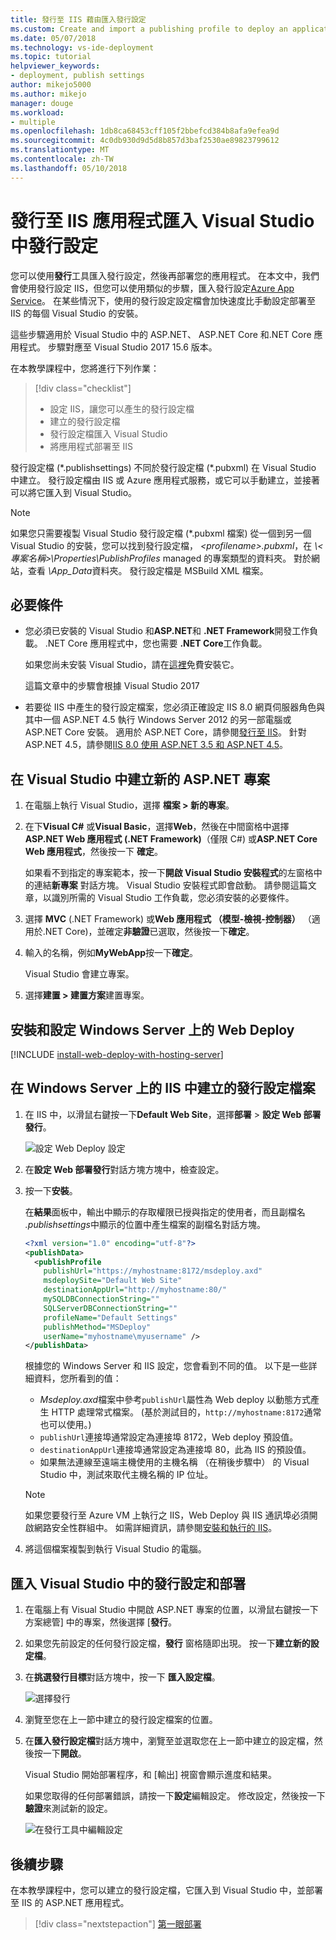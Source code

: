 ```yaml
---
title: 發行至 IIS 藉由匯入發行設定
ms.custom: Create and import a publishing profile to deploy an application from Visual Studio to IIS
ms.date: 05/07/2018
ms.technology: vs-ide-deployment
ms.topic: tutorial
helpviewer_keywords:
- deployment, publish settings
author: mikejo5000
ms.author: mikejo
manager: douge
ms.workload:
- multiple
ms.openlocfilehash: 1db8ca68453cff105f2bbefcd384b8afa9efea9d
ms.sourcegitcommit: 4c0db930d9d5d8b857d3baf2530ae89823799612
ms.translationtype: MT
ms.contentlocale: zh-TW
ms.lasthandoff: 05/10/2018
---
```

# <a name="publish-an-application-to-iis-by-importing-publish-settings-in-visual-studio"></a>發行至 IIS 應用程式匯入 Visual Studio 中發行設定

您可以使用**發行**工具匯入發行設定，然後再部署您的應用程式。 在本文中，我們會使用發行設定 IIS，但您可以使用類似的步驟，匯入發行設定[Azure App Service](../deployment/tutorial-import-publish-settings-azure.md)。 在某些情況下，使用的發行設定設定檔會加快速度比手動設定部署至 IIS 的每個 Visual Studio 的安裝。

這些步驟適用於 Visual Studio 中的 ASP.NET、 ASP.NET Core 和.NET Core 應用程式。 步驟對應至 Visual Studio 2017 15.6 版本。

在本教學課程中，您將進行下列作業：

> [!div class="checklist"]
> * 設定 IIS，讓您可以產生的發行設定檔
> * 建立的發行設定檔
> * 發行設定檔匯入 Visual Studio
> * 將應用程式部署至 IIS

發行設定檔 (\*.publishsettings) 不同於發行設定檔 (\*.pubxml) 在 Visual Studio 中建立。 發行設定檔由 IIS 或 Azure 應用程式服務，或它可以手動建立，並接著可以將它匯入到 Visual Studio。

> [!NOTE]
> 如果您只需要複製 Visual Studio 發行設定檔 (\*.pubxml 檔案) 從一個到另一個 Visual Studio 的安裝，您可以找到發行設定檔，  *\<profilename\>.pubxml*，在 *\\< 專案名稱\>\Properties\PublishProfiles* managed 的專案類型的資料夾。 對於網站，查看  *\App_Data*資料夾。 發行設定檔是 MSBuild XML 檔案。

## <a name="prerequisites"></a>必要條件

* 您必須已安裝的 Visual Studio 和**ASP.NET**和 **.NET Framework**開發工作負載。 .NET Core 應用程式中，您也需要 **.NET Core**工作負載。

    如果您尚未安裝 Visual Studio，請在[這裡](http://www.visualstudio.com)免費安裝它。

    這篇文章中的步驟會根據 Visual Studio 2017

* 若要從 IIS 中產生的發行設定檔案，您必須正確設定 IIS 8.0 網頁伺服器角色與其中一個 ASP.NET 4.5 執行 Windows Server 2012 的另一部電腦或 ASP.NET Core 安裝。 適用於 ASP.NET Core，請參閱[發行至 IIS](/aspnet/core/publishing/iis?tabs=aspnetcore2x#iis-configuration)。 針對 ASP.NET 4.5，請參閱[IIS 8.0 使用 ASP.NET 3.5 和 ASP.NET 4.5](/iis/get-started/whats-new-in-iis-8/iis-80-using-aspnet-35-and-aspnet-45)。

## <a name="create-a-new-aspnet-project-in-visual-studio"></a>在 Visual Studio 中建立新的 ASP.NET 專案

1. 在電腦上執行 Visual Studio，選擇 **檔案 > 新的專案**。

1. 在下**Visual C#** 或**Visual Basic**，選擇**Web**，然後在中間窗格中選擇  **ASP.NET Web 應用程式 (.NET Framework)**（僅限 C#) 或**ASP.NET Core Web 應用程式**，然後按一下 **確定**。

    如果看不到指定的專案範本，按一下**開啟 Visual Studio 安裝程式**的左窗格中的連結**新專案** 對話方塊。 Visual Studio 安裝程式即會啟動。 請參閱這篇文章，以識別所需的 Visual Studio 工作負載，您必須安裝的必要條件。

1. 選擇  **MVC** (.NET Framework) 或**Web 應用程式 （模型-檢視-控制器）** （適用於.NET Core)，並確定**非驗證**已選取，然後按一下**確定**。

1. 輸入的名稱，例如**MyWebApp**按一下**確定**。

    Visual Studio 會建立專案。

1. 選擇**建置 > 建置方案**建置專案。

## <a name="install-and-configure-web-deploy-on-windows-server"></a>安裝和設定 Windows Server 上的 Web Deploy

[!INCLUDE [install-web-deploy-with-hosting-server](../deployment/includes/install-web-deploy-with-hosting-server.md)]

## <a name="create-the-publish-settings-file-in-iis-on-windows-server"></a>在 Windows Server 上的 IIS 中建立的發行設定檔案

1. 在 IIS 中，以滑鼠右鍵按一下**Default Web Site**，選擇**部署** > **設定 Web 部署發行**。

    ![設定 Web Deploy 設定](../deployment/media/tutorial-configure-web-deploy-publishing.png)

1. 在**設定 Web 部署發行**對話方塊方塊中，檢查設定。

1. 按一下**安裝**。

    在**結果**面板中，輸出中顯示的存取權限已授與指定的使用者，而且副檔名 *.publishsettings*中顯示的位置中產生檔案的副檔名對話方塊。

    ```xml
    <?xml version="1.0" encoding="utf-8"?>
    <publishData>
      <publishProfile
        publishUrl="https://myhostname:8172/msdeploy.axd"
        msdeploySite="Default Web Site"
        destinationAppUrl="http://myhostname:80/"
        mySQLDBConnectionString=""
        SQLServerDBConnectionString=""
        profileName="Default Settings"
        publishMethod="MSDeploy"
        userName="myhostname\myusername" />
    </publishData>
    ```

    根據您的 Windows Server 和 IIS 設定，您會看到不同的值。 以下是一些詳細資料，您所看到的值：

    * *Msdeploy.axd*檔案中參考`publishUrl`屬性為 Web deploy 以動態方式產生 HTTP 處理常式檔案。 (基於測試目的，`http://myhostname:8172`通常也可以使用。)
    * `publishUrl`連接埠通常設定為連接埠 8172，Web deploy 預設值。
    * `destinationAppUrl`連接埠通常設定為連接埠 80，此為 IIS 的預設值。
    * 如果無法連線至遠端主機使用的主機名稱 （在稍後步驟中） 的 Visual Studio 中，測試來取代主機名稱的 IP 位址。

    > [!NOTE]
    > 如果您要發行至 Azure VM 上執行之 IIS，Web Deploy 與 IIS 通訊埠必須開啟網路安全性群組中。 如需詳細資訊，請參閱[安裝和執行的 IIS](/azure/virtual-machines/windows/quick-create-portal#open-port-80-for-web-traffic)。

1. 將這個檔案複製到執行 Visual Studio 的電腦。

## <a name="import-the-publish-settings-in-visual-studio-and-deploy"></a>匯入 Visual Studio 中的發行設定和部署

1. 在電腦上有 Visual Studio 中開啟 ASP.NET 專案的位置，以滑鼠右鍵按一下方案總管] 中的專案，然後選擇 [**發行**。

1. 如果您先前設定的任何發行設定檔，**發行** 窗格隨即出現。 按一下**建立新的設定檔**。

1. 在**挑選發行目標**對話方塊中，按一下 **匯入設定檔**。

    ![選擇發行](../deployment/media/tutorial-publish-tool-import-profile.png)

1. 瀏覽至您在上一節中建立的發行設定檔案的位置。

1. 在**匯入發行設定檔**對話方塊中，瀏覽至並選取您在上一節中建立的設定檔，然後按一下**開啟**。

    Visual Studio 開始部署程序，和 [輸出] 視窗會顯示進度和結果。

    如果您取得的任何部署錯誤，請按一下**設定**編輯設定。 修改設定，然後按一下**驗證**來測試新的設定。

    ![在發行工具中編輯設定](../deployment/media/tutorial-configure-publish-settings-in-tool.png)

## <a name="next-steps"></a>後續步驟

在本教學課程中，您可以建立的發行設定檔，它匯入到 Visual Studio 中，並部署至 IIS 的 ASP.NET 應用程式。

> [!div class="nextstepaction"]
> [第一眼部署](../deployment/deploying-applications-services-and-components.md)
